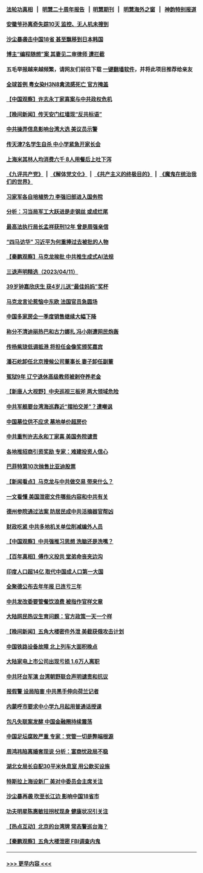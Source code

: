 #### [法轮功真相](https://github.com/gfw-breaker/truth/blob/master/README.md?t=0) &nbsp;&nbsp;|&nbsp;&nbsp; [明慧二十周年报告](https://github.com/gfw-breaker/mh-reports/blob/master/README.md?t=0) &nbsp;&nbsp;|&nbsp;&nbsp;[明慧期刊](https://github.com/gfw-breaker/mh-qikan) &nbsp;&nbsp;|&nbsp;&nbsp; [明慧海外之窗](https://github.com/gfw-breaker/mh-news/blob/master/README.md?t=0) &nbsp;&nbsp;|&nbsp;&nbsp; [神韵特别报道](https://github.com/gfw-breaker/mh-news/blob/master/shenyun.md?t=0)
#### [安徽爷孙离奇失踪10天 监控、无人机未搜到](../pages/nsc413/n13971234.md?t=04122143) 
#### [沙尘暴袭击中国18省 甚至飘移到日本韩国](../pages/nsc413/n13971270.md?t=04122143) 
#### [博主“编程随想”案 其妻见二审律师 遭拦截](../pages/nsc413/n13971163.md?t=04122143) 
#### 五毛举报越来越频繁，请网友们前往下载 [一键翻墙软件](https://github.com/gfw-breaker/ssr-accounts)，并将此项目推荐给亲友
#### [全球首例 粤女染H3N8禽流感死亡 官方掩盖](../pages/nsc413/n13970852.md?t=04122143) 
#### [【中国观察】许志永丁家喜案与中共政权危机](../pages/nsc413/n13971140.md?t=04122143) 
#### [【晚间新闻】传天安门红墙现“反共标语”](../pages/nsc413/n13971252.md?t=04122143) 
#### [中共操弄信息影响台湾大选 美议员示警](../pages/nsc413/n13970822.md?t=04122143) 
#### [传天津7名学生自杀 中小学紧急开家长会](../pages/nsc413/n13970911.md?t=04122143) 
#### [上海米其林人均消费六千 8人用餐后上吐下泻](../pages/nsc413/n13970848.md?t=04122143) 
#### [《九评共产党》](https://github.com/begood0513/9ping.md/blob/master/README.md) &nbsp;|&nbsp; [《解体党文化》](../../../../jtdwh.md/blob/master/README.md)  &nbsp;|&nbsp; [《共产主义的终极目的》](../../../../gczydzjmd.md/blob/master/README.md) &nbsp;|&nbsp; [《魔鬼在统治我们的世界》](../../../../mgztzwmdsj.md/blob/master/README.md) 
#### [习家军各自培植势力 李强旧部进入国务院](../pages/nsc413/n13970861.md?t=04122143) 
#### [分析：习当局军工大跃进是走钢丝 或成烂尾](../pages/nsc413/n13970620.md?t=04122143) 
#### [最高法执行局长孟祥获刑12年 曾是周强亲信](../pages/nsc413/n13970851.md?t=04122143) 
#### [“四马访华” 习近平为何重捧过去被批的人物](../pages/nsc413/n13970643.md?t=04122143) 
#### [【秦鹏观察】马克龙挨批 中共推生成式AI法规](../pages/nsc413/n13970698.md?t=04122143) 
#### [三退声明精选（2023/04/11）](../pages/nsc413/n13970859.md?t=04122143) 
#### [39岁钟嘉欣庆生 获4岁儿送“最佳妈妈”奖杯](../pages/nsc413/n13970772.md?t=04122143) 
#### [马克龙言论惹恼中东欧 法国官员急圆场](../pages/nsc413/n13970717.md?t=04122143) 
#### [中国多家房企一季度销售继续大幅下降](../pages/nsc413/n13970756.md?t=04122143) 
#### [称分不清迪丽热巴和古力娜扎 冯小刚遭网民炮轰](../pages/nsc413/n13970684.md?t=04122143) 
#### [传杨紫琼低调抵港 将担任金像奖颁奖嘉宾](../pages/nsc413/n13970723.md?t=04122143) 
#### [潘石屹卸任北京搜候公司董事长 妻子卸任副董](../pages/nsc413/n13970687.md?t=04122143) 
#### [冤狱9年 辽宁退休高级教师被剥夺养老金](../pages/nsc413/n13969844.md?t=04122143) 
#### [【新唐人大视野】中央巡视三板斧 两大领域危险](../pages/nsc413/n13970694.md?t=04122143) 
#### [中共军舰要台湾海巡靠近“摆拍交差”？遭嘲讽](../pages/nsc413/n13970370.md?t=04122143) 
#### [中国墓位供不应求 墓地单价超房价](../pages/nsc413/n13969889.md?t=04122143) 
#### [中共重判许志永和丁家喜 美国务院谴责](../pages/nsc413/n13970667.md?t=04122143) 
#### [各地推招商引资奖励 专家：难建投资人信心](../pages/nsc413/n13970371.md?t=04122143) 
#### [巴菲特第10次抛售比亚迪股票](../pages/nsc413/n13970661.md?t=04122143) 
#### [【新闻看点】马克龙与中共做交易 带来什么？](../pages/nsc413/n13970144.md?t=04122143) 
#### [一文看懂 美国泄密文件哪些内容和中共有关](../pages/nsc413/n13970630.md?t=04122143) 
#### [德州参院通过法案 防居民成中共活摘器官帮凶](../pages/nsc413/n13970463.md?t=04122143) 
#### [财政吃紧 中共多地机关单位削减编外人员](../pages/nsc413/n13970364.md?t=04122143) 
#### [【中国观察】中共强推习思想 洗脑还是洗嘴？](../pages/nsc413/n13970329.md?t=04122143) 
#### [【百年真相】傅作义投共 堂弟命丧夹边沟](../pages/nsc413/n13967647.md?t=04122143) 
#### [印度人口超14亿 取代中国成人口第一大国](../pages/nsc413/n13970434.md?t=04122143) 
#### [全聚德公布去年年报 已连亏三年](../pages/nsc413/n13970350.md?t=04122143) 
#### [中共发改委要管餐饮浪费 被指作官样文章](../pages/nsc413/n13970244.md?t=04122143) 
#### [大陆网民热议生育问题：官方政策一天一个样](../pages/nsc413/n13970263.md?t=04122143) 
#### [【晚间新闻】五角大楼密件外泄 美截获俄攻击计划](../pages/nsc413/n13970351.md?t=04122143) 
#### [中国铁路设备故障 北上列车大面积晚点](../pages/nsc413/n13970310.md?t=04122143) 
#### [大陆家电上市公司出现亏损 1.6万人离职](../pages/nsc413/n13970213.md?t=04122143) 
#### [中共环台军演 台湾朝野联合声明谴责和抗议](../pages/nsc413/n13970145.md?t=04122143) 
#### [报假警 设局陷害 中共黑手伸向荷兰记者](../pages/nsc413/n13970125.md?t=04122143) 
#### [内蒙呼市要求中小学九月起用普通话授课](../pages/nsc413/n13970122.md?t=04122143) 
#### [包凡失联案发酵 中国金融圈持续震荡](../pages/nsc413/n13970306.md?t=04122143) 
#### [中国足坛腐败严重 专家：党管一切是弊端根源](../pages/nsc413/n13970146.md?t=04122143) 
#### [周鸿祎陷离婚套现说 分析：富商忧政局不稳](../pages/nsc413/n13970112.md?t=04122143) 
#### [湖北女局长自配30平米休息室 用公款买设施](../pages/nsc413/n13970097.md?t=04122143) 
#### [特斯拉上海设新厂 美对中委员会主席关注](../pages/nsc413/n13970120.md?t=04122143) 
#### [沙尘暴再袭 吹至长江边 影响中国18省市](../pages/nsc413/n13970109.md?t=04122143) 
#### [功夫明星陈惠敏拄拐杖现身 健康状况引关注](../pages/nsc413/n13970011.md?t=04122143) 
#### [【热点互动】北京的台湾牌 常态警巡台海？](../pages/nsc413/n13970025.md?t=04122143) 
#### [【秦鹏观察】五角大楼泄密 FBI调查内鬼](../pages/nsc413/n13969979.md?t=04122143) 

----
#### [ >>> 更早内容 <<< ](../indexes/nsc413-earlier.md)
